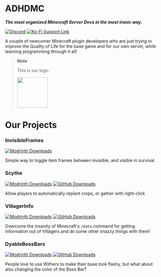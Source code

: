 # ADHDMC

***The most organized Minecraft Server Devs in the most ironic way.***

[![Discord](https://img.shields.io/badge/Discord-join-7289DA?logo=discord&logoColor=7289DA&style=flat-square)](https://discord.gg/qe3YQrbegA)
[![Ko-Fi Support Link](https://img.shields.io/badge/Rhythmic_Ko--fi-donate-FF5E5B?logo=ko-fi&style=flat-square)](https://ko-fi.com/illogicalrhythmic)

A couple of newcomer Minecraft plugin developers who are just trying to improve the Quality of Life for the base game and for our own server, while learning programming through it all!

> **Note**
> 
> This is our logo.
> 
> <img src="https://github.com/ADHDMC/.github/blob/main/pictures/logos/adhdmc-logo.png?raw=true" width="100" height="100">

# Our Projects

###  InvisibleFrames
[![Modrinth Downloads](https://img.shields.io/modrinth/dt/invisible-frames?color=00AAAA&label=Modrinth%20Downloads&style=flat-square&logo=modrinth)](https://modrinth.com/plugin/invisible-frames)

Simple way to toggle item frames between invisible, and visible in survival.


### Scythe
[![Modrinth Downloads](https://img.shields.io/modrinth/dt/scythe?color=00AAAA&label=Modrinth%20Downloads&style=flat-square&logo=modrinth)](https://modrinth.com/plugin/invisible-frames)
[![GitHub Downloads](https://img.shields.io/github/downloads/ADHDMC/Scythe/total?color=00AAAA&label=GitHub%20Downloads&logo=github&style=flat-square)](https://github.com/ADHDMC/Scythe)

Allow players to automatically replant crops, or gather with right-click 

### VillagerInfo

[![Modrinth Downloads](https://img.shields.io/modrinth/dt/villagers?color=00AAAA&label=Modrinth%20Downloads&style=flat-square&logo=modrinth)](https://modrinth.com/mod/villagers)
[![GitHub Downloads](https://img.shields.io/github/downloads/ADHDMC/VillagerInfo/total?color=00AAAA&label=GitHub%20Downloads&logo=github&style=flat-square)](https://github.com/ADHDMC/VillagerInfo/releases)

Overcome the insanity of Minecraft's `/data` command for getting information out of Villagers and do some other snazzy things with them!

### DyableBossBars

[![Modrinth Downloads](https://img.shields.io/modrinth/dt/bossbars?color=00AAAA&label=Modrinth%20Downloads&style=flat-square&logo=modrinth)](https://modrinth.com/mod/bossbars)
[![GitHub Downloads](https://img.shields.io/github/downloads/ADHDMC/DyableBossBars/total?color=00AAAA&label=GitHub%20Downloads&logo=github&style=flat-square)](https://github.com/ADHDMC/DyableBossBars/releases)

People love to use Withers to make their base look flashy, but what about also changing the color of the Boss Bar?
